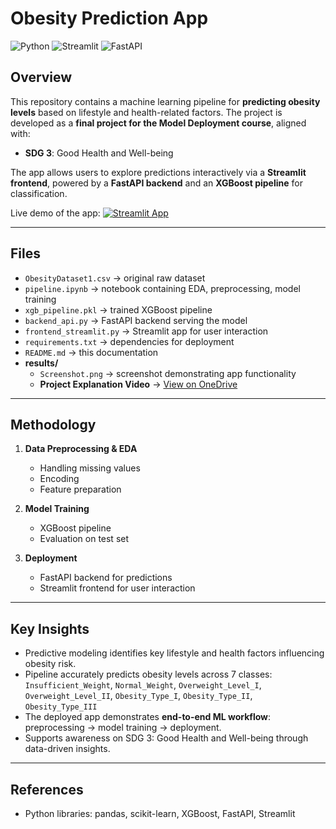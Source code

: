 # Obesity Prediction App

![Python](https://img.shields.io/badge/language-Python-blue)
![Streamlit](https://img.shields.io/badge/frontend-Streamlit-brightgreen)
![FastAPI](https://img.shields.io/badge/backend-FastAPI-lightgrey)

## Overview
This repository contains a machine learning pipeline for **predicting obesity levels** based on lifestyle and health-related factors.
The project is developed as a **final project for the Model Deployment course**, aligned with:
- **SDG 3**: Good Health and Well-being

The app allows users to explore predictions interactively via a **Streamlit frontend**, powered by a **FastAPI backend** and an **XGBoost pipeline** for classification.

Live demo of the app: 
[![Streamlit App](https://static.streamlit.io/badges/streamlit_badge_black_white.svg)](https://2702346361uas.streamlit.app/)

---

## Files
- `ObesityDataset1.csv` → original raw dataset
- `pipeline.ipynb` → notebook containing EDA, preprocessing, model training
- `xgb_pipeline.pkl` → trained XGBoost pipeline
- `backend_api.py` → FastAPI backend serving the model
- `frontend_streamlit.py` → Streamlit app for user interaction
- `requirements.txt` → dependencies for deployment
- `README.md` → this documentation
- **results/**
  - `Screenshot.png` → screenshot demonstrating app functionality  
  - **Project Explanation Video** → [View on OneDrive](https://binusianorg-my.sharepoint.com/personal/syalista_nadira_binus_ac_id/_layouts/15/guestaccess.aspx?share=ESnR3_ESYwdBuOSiHPoAnfQB3WXK4tM9T6ctKLHiKMfd-Q&e=jF1cjC)

---

## Methodology  
1. **Data Preprocessing & EDA**
   - Handling missing values
   - Encoding
   - Feature preparation

2. **Model Training**
   - XGBoost pipeline
   - Evaluation on test set

3. **Deployment**
   - FastAPI backend for predictions
   - Streamlit frontend for user interaction

---

## Key Insights
- Predictive modeling identifies key lifestyle and health factors influencing obesity risk.
- Pipeline accurately predicts obesity levels across 7 classes: `Insufficient_Weight`, `Normal_Weight`, `Overweight_Level_I`, `Overweight_Level_II`, `Obesity_Type_I`, `Obesity_Type_II`, `Obesity_Type_III`
- The deployed app demonstrates **end-to-end ML workflow**: preprocessing → model training → deployment.
- Supports awareness on SDG 3: Good Health and Well-being through data-driven insights.

---

## References
- Python libraries: pandas, scikit-learn, XGBoost, FastAPI, Streamlit
